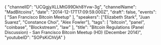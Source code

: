{
    "channelID": "UCQgjyXLLMtG99Dkh8Yvw-3g",
    "channelName": "MadBitcoins",
    "date": "2014-12-17T17:09:59.000Z",
    "draft": false,
    "events": [
        "San Francisco Bitcoin Meetup"
    ],
    "speakers": ["Elizabeth Stark", "Juan Suarez", "Constance Choi", "Alex Fowler"],
    "tags": [
        "bitcoin",
		"panel",
		"coinbase",
		"Blockstream",
        "law"
    ],
    "title": "Bitcoin Regulations (Panel Discussion) - San Francisco Bitcoin Meetup (HD) (December 2014)",
    "youtubeID": "SOPsKiChVjA"
}
